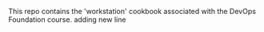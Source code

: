 This repo contains the 'workstation' cookbook associated with the DevOps Foundation course.
adding new line